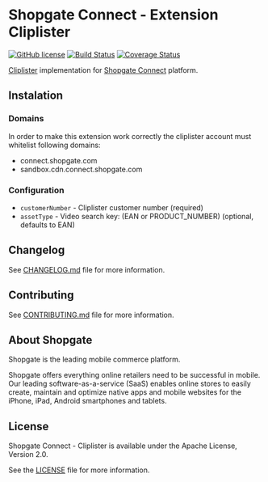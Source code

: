 # Shopgate Connect - Extension Cliplister
[![GitHub license](http://dmlc.github.io/img/apache2.svg)](LICENSE.md)
[![Build Status](https://travis-ci.org/shopgate/ext-cliplister.svg?branch=master)](https://travis-ci.org/shopgate/ext-cliplister)
[![Coverage Status](https://coveralls.io/repos/github/shopgate/ext-cliplister/badge.svg?branch=master)](https://coveralls.io/github/shopgate/ext-cliplister?branch=master)

[Cliplister](https://cliplister.com) implementation for [Shopgate Connect](https://developer.shopgate.com) platform.

## Instalation
### Domains
In order to make this extension work correctly the cliplister account must whitelist following domains:
- connect.shopgate.com
- sandbox.cdn.connect.shopgate.com

### Configuration
- `customerNumber` - Cliplister customer number (required)
- `assetType` - Video search key: (EAN or PRODUCT_NUMBER) (optional, defaults to EAN)

## Changelog

See [CHANGELOG.md](CHANGELOG.md) file for more information.

## Contributing

See [CONTRIBUTING.md](docs/CONTRIBUTING.md) file for more information.

## About Shopgate

Shopgate is the leading mobile commerce platform.

Shopgate offers everything online retailers need to be successful in mobile. Our leading
software-as-a-service (SaaS) enables online stores to easily create, maintain and optimize native
apps and mobile websites for the iPhone, iPad, Android smartphones and tablets.

## License

Shopgate Connect - Cliplister is available under the Apache License, Version 2.0.

See the [LICENSE](./LICENSE.md) file for more information.